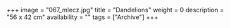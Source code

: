 +++
image = "067_mlecz.jpg"
title = "Dandelions"
weight = 0
description = "56 x 42 cm"
availability = ""
tags = ["Archive"]
+++
